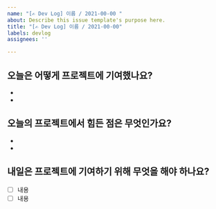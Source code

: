 ```yaml
---
name: "[✍️ Dev Log] 이름 / 2021-00-00 "
about: Describe this issue template's purpose here.
title: "[✍️ Dev Log] 이름 / 2021-00-00"
labels: devlog
assignees: ''

---
```


## 오늘은 어떻게 프로젝트에 기여했나요? 
- 
- 

## 오늘의 프로젝트에서 힘든 점은 무엇인가요?
- 
- 

## 내일은 프로젝트에 기여하기 위해 무엇을 해야 하나요?
- [ ] 내용 
- [ ] 내용
